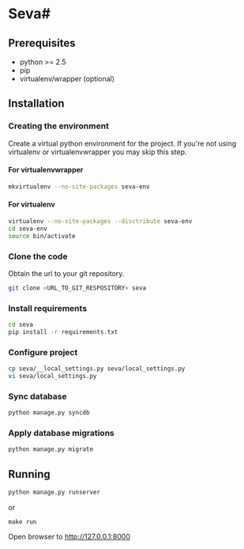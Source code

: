 # Seva#
## Prerequisites ##

- python >= 2.5
- pip
- virtualenv/wrapper (optional)

## Installation ##
### Creating the environment ###
Create a virtual python environment for the project.
If you're not using virtualenv or virtualenvwrapper you may skip this step.

#### For virtualenvwrapper ####
```bash
mkvirtualenv --no-site-packages seva-env
```

#### For virtualenv ####
```bash
virtualenv --no-site-packages --disctribute seva-env
cd seva-env
source bin/activate
```

### Clone the code ###
Obtain the url to your git repository.

```bash
git clone <URL_TO_GIT_RESPOSITORY> seva
```

### Install requirements ###
```bash
cd seva
pip install -r requirements.txt
```

### Configure project ###
```bash
cp seva/__local_settings.py seva/local_settings.py
vi seva/local_settings.py
```

### Sync database ###
```bash
python manage.py syncdb
```

### Apply database migrations ###
```bash
python manage.py migrate
```

## Running ##
```bash
python manage.py runserver
```
or 
```
make run
```

Open browser to http://127.0.0.1:8000
